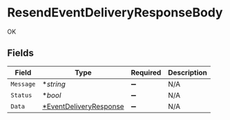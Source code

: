 # ResendEventDeliveryResponseBody

OK


## Fields

| Field                                                | Type                                                 | Required                                             | Description                                          |
| ---------------------------------------------------- | ---------------------------------------------------- | ---------------------------------------------------- | ---------------------------------------------------- |
| `Message`                                            | **string*                                            | :heavy_minus_sign:                                   | N/A                                                  |
| `Status`                                             | **bool*                                              | :heavy_minus_sign:                                   | N/A                                                  |
| `Data`                                               | [*EventDeliveryResponse](./eventdeliveryresponse.md) | :heavy_minus_sign:                                   | N/A                                                  |